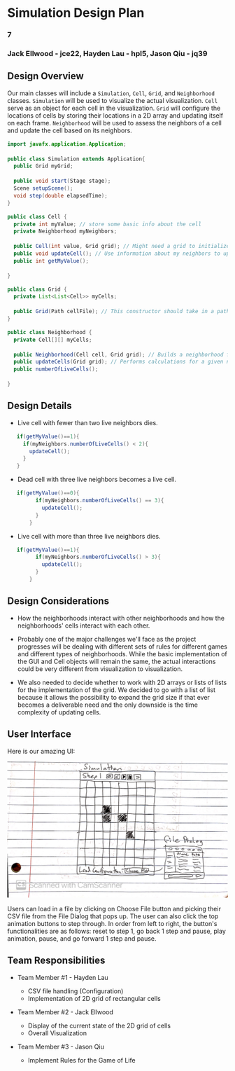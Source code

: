 # Simulation Design Plan
### 7
### Jack Ellwood - jce22, Hayden Lau - hpl5, Jason Qiu - jq39


## Design Overview

Our main classes will include a `Simulation`, `Cell`, `Grid`, and `Neighborhood` classes. `Simulation`
will be used to visualize the actual visualization.  `Cell` serve as an object for each cell in the
visualization. `Grid` will configure the locations of cells by storing their locations in a 2D array and
updating itself on each frame. `Neighborhood` will be used to assess the neighbors of a cell and update
the cell based on its neighbors.

```java
import javafx.application.Application;

public class Simulation extends Application{
  public Grid myGrid;

  public void start(Stage stage);
  Scene setupScene();
  void step(double elapsedTime);
}
```

```java
public class Cell {
  private int myValue; // store some basic info about the cell
  private Neighborhood myNeighbors;
  
  public Cell(int value, Grid grid); // Might need a grid to initialize its neighbors
  public void updateCell(); // Use information about my neighbors to update myself
  public int getMyValue();

}
```

```java
public class Grid {
  private List<List<Cell>> myCells;

  public Grid(Path cellFile); // This constructor should take in a path to the csv file, doesn't necessarily have to be a String
}
```

```java
public class Neighborhood {
  private Cell[][] myCells;

  public Neighborhood(Cell cell, Grid grid); // Builds a neighborhood for a given cell
  public updateCells(Grid grid); // Performs calculations for a given neighborhood and updates a grid
  public numberOfLiveCells();

}
```

## Design Details


 * Live cell with fewer than two live neighbors dies.
 ```java
    if(getMyValue()==1){
      if(myNeighbors.numberOfLiveCells() < 2){
        updateCell();
      }   
    }
 ```

* Dead cell with three live neighbors becomes a live cell.
 ```java
    if(getMyValue()==0){
          if(myNeighbors.numberOfLiveCells() == 3){
            updateCell();
          }   
        }
 ```

* Live cell with more than three live neighbors dies.
 ```java
    if(getMyValue()==1){
          if(myNeighbors.numberOfLiveCells() > 3){
            updateCell();
          }   
        }
 ```

## Design Considerations

   * How the neighborhoods interact with other neighborhoods and how the neighborhoods' cells interact with each other.

   * Probably one of the major challenges we'll face as the project progresses will be dealing with different
    sets of rules for different games and different types of neighborhoods.  While the basic implementation
    of the GUI and Cell objects will remain the same, the actual interactions could be very different
    from visualization to visualization.
 
   * We also needed to decide whether to work with 2D arrays or lists of lists for the implementation of the grid.
   We decided to go with a list of list because it allows the possibility to expand the grid size if that ever
   becomes a deliverable need and the only downside is the time complexity of updating cells.

## User Interface

Here is our amazing UI:

![sketch image](sketch_wireframe.jpg "UI Design")

Users can load in a file by clicking on Choose File button and picking their CSV file from the File
Dialog that pops up. The user can also click the top animation buttons to step through. In order from
left to right, the button's functionalities are as follows: reset to step 1, go back 1 step and pause, play
animation, pause, and go forward 1 step and pause.



## Team Responsibilities

 * Team Member #1 - Hayden Lau
    * CSV file handling (Configuration)
    * Implementation of 2D grid of rectangular cells
    
 * Team Member #2 - Jack Ellwood
    * Display of the current state of the 2D grid of cells
    * Overall Visualization
     
 * Team Member #3 - Jason Qiu
    * Implement Rules for the Game of Life